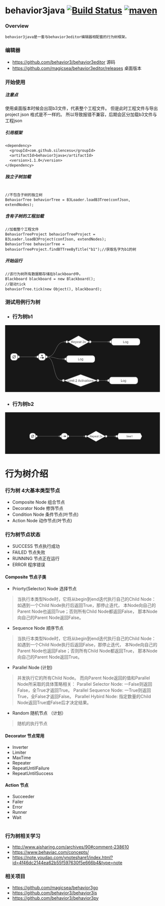 # behavior3java [![Build Status](https://travis-ci.org/SilenceSu/behavior3java.svg?branch=master)](https://travis-ci.org/SilenceSu/behavior3java) [![maven](https://maven-badges.herokuapp.com/maven-central/com.github.silencesu/behavior3java/badge.svg)](https://search.maven.org/search?q=behavior3java)


### Overview 
    behavior3java是一套与behavior3editor编辑器相配套的行为树框架。

### 编辑器
- https://github.com/behavior3/behavior3editor  源码
- https://github.com/magicsea/behavior3editor/releases 桌面版本




### 开始使用


##### 注意点
使用桌面版本时候会出现b3文件，代表整个工程文件。
但是此时工程文件与导出project json 格式是不一样的。
所以导致报错不兼容，后期会区分加载b3文件与工程json

##### 引用框架
```
<dependency>
  <groupId>com.github.silencesu</groupId>
  <artifactId>behavior3java</artifactId>
  <version>1.1.0</version>
</dependency>

```

##### 独立子树加载

```

//不包含子树的独立树
BehaviorTree behaviorTree = B3Loader.loadB3Tree(confJson, extendNodes);
```

##### 含有子树的工程加载

```
//加载整个工程文件
BehaviorTreeProject behaviorTreeProject = B3Loader.loadB3Project(confJson, extendNodes);
BehaviorTree behaviorTree = behaviorTreeProject.findBTTreeByTitle("b1");//获取名字为b1的树

```

##### 开始运行
```
//该行为树所有数据都存储在blackboard中。
Blackboard blackboard = new Blackboard();
//驱动tick
behaviorTree.tick(new Object(), blackboard);

```

 
### 测试用例行为树

- ### 行为树b1

![行为树图](src/test/resources/tree1.png)

- ### 行为树b2

![行为树图](src/test/resources/tree2.png)





# 行为树介绍
### 行为树 4大基本类型节点

- Composite  Node   组合节点
- Decorator  Node   修饰节点
- Condition  Node   条件节点(叶节点)
- Action     Node   动作节点(叶节点)


###  行为树节点状态

- SUCCESS 节点执行成功
- FAILED  节点失败
- RUNNING 节点正在运行
- ERROR   程序错误


#### Composite 节点子类

- Priorty(Selector) Node   选择节点

>当执行本类型Node时，它将从begin到end迭代执行自己的Child Node：
如遇到一个Child Node执行后返回True，那停止迭代，
本Node向自己的Parent Node也返回True；否则所有Child Node都返回False，
那本Node向自己的Parent Node返回False。


- Sequence Node   顺序节点

>当执行本类型Node时，它将从begin到end迭代执行自己的Child Node：
如遇到一个Child Node执行后返回False，那停止迭代，
本Node向自己的Parent Node也返回False；否则所有Child Node都返回True，
那本Node向自己的Parent Node返回True。

 

- Parallel Node   (计划)

>并发执行它的所有Child Node。
而向Parent Node返回的值和Parallel Node所采取的具体策略相关：
Parallel Selector Node: 一False则返回False，全True才返回True。
Parallel Sequence Node: 一True则返回True，全False才返回False。
Parallel Hybird Node: 指定数量的Child Node返回True或False后才决定结果。

- Random 随机节点  （计划）

>随机的执行节点


#### Decorator 节点常用
- Inverter
- Limiter
- MaxTime
- Repeater
- RepeatUntilFailure
- RepeatUntilSuccess

#### Action 节点

- Succeeder
- Failer
- Error
- Runner
- Wait





#

### 行为树相关学习
- http://www.aisharing.com/archives/90#comment-238610
- https://www.behaviac.com/concepts/
- https://note.youdao.com/ynoteshare1/index.html?id=4f46dc2144ea62b55f597630f5e666b4&type=note

### 相关项目
- https://github.com/magicsea/behavior3go
- https://github.com/behavior3/behavior3js
- https://github.com/behavior3/behavior3py
